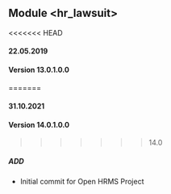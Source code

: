 ## Module <hr_lawsuit>

<<<<<<< HEAD
#### 22.05.2019
#### Version 13.0.1.0.0
=======
#### 31.10.2021
#### Version 14.0.1.0.0
>>>>>>> 14.0
##### ADD
- Initial commit for Open HRMS Project
